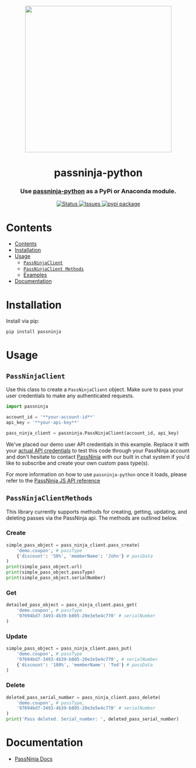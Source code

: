 <p align="center">
    <img width="400px" src=https://user-images.githubusercontent.com/1587270/74537466-25c19e00-4f08-11ea-8cc9-111b6bbf86cc.png>
</p>
<h1 align="center">passninja-python</h1>
<h3 align="center">
Use <a href="https://passninja.com/docs">passninja-python</a> as a PyPi or Anaconda module.</h3>

<div align="center">
    <a href="https://github.com/flomio/passninja-python">
        <img alt="Status" src="https://img.shields.io/badge/status-active-success.svg" />
    </a>
    <a href="https://github.com/flomio/passninja-python/issues">
        <img alt="Issues" src="https://img.shields.io/github/issues/flomio/passninja-cs.svg" />
    </a>
    <a href="https://www.pypi.com/package/@passninja/passninja-python">
        <img alt="pypi package" src="https://img.shields.io/pypi/v/@passninja/passninja-cs.svg?style=flat-square" />
    </a>
</div>

# Contents

- [Contents](#contents)
- [Installation](#installation)
- [Usage](#usage)
  - [`PassNinjaClient`](#passninjaclient)
  - [`PassNinjaClient Methods`](#passninjaclientmethods)
  - [Examples](#examples)
- [Documentation](#documentation)

# Installation

Install via pip:

```sh
pip install passninja
```

# Usage

## `PassNinjaClient`

Use this class to create a `PassNinjaClient` object. Make sure to
pass your user credentials to make any authenticated requests.

```python
import passninja

account_id = '**your-account-id**'
api_key = '**your-api-key**'

pass_ninja_client = passninja.PassNinjaClient(account_id, api_key)
```

We've placed our demo user API credentials in this example. Replace it with your
[actual API credentials](https://passninja.com/auth/profile) to test this code
through your PassNinja account and don't hesitate to contact
[PassNinja](https://passninja.com) with our built in chat system if you'd like
to subscribe and create your own custom pass type(s).

For more information on how to use `passninja-python` once it loads, please refer to
the [PassNinja JS API reference](https://passninja.com/docs/js)

## `PassNinjaClientMethods`

This library currently supports methods for creating, getting, updating, and
deleting passes via the PassNinja api. The methods are outlined below.

### Create

```python
simple_pass_object = pass_ninja_client.pass_create(
    'demo.coupon', # passType
    {'discount': '50%', 'memberName': 'John'} # passData
)
print(simple_pass_object.url)
print(simple_pass_object.passType)
print(simple_pass_object.serialNumber)
```

### Get

```python
detailed_pass_object = pass_ninja_client.pass_get(
    'demo.coupon', # passType
    '97694bd7-3493-4b39-b805-20e3e5e4c770' # serialNumber
)
```

### Update

```python
simple_pass_object = pass_ninja_client.pass_put(
    'demo.coupon', # passType
    '97694bd7-3493-4b39-b805-20e3e5e4c770', # serialNumber
    {'discount': '100%', 'memberName': 'Ted'} # passData
)
```

### Delete

```python
deleted_pass_serial_number = pass_ninja_client.pass_delete(
    'demo.coupon', # passType,
    '97694bd7-3493-4b39-b805-20e3e5e4c770' # serialNumber
)
print('Pass deleted. Serial_number: ', deleted_pass_serial_number)
```

# Documentation

- [PassNinja Docs](https://passninja.com/documentation)
